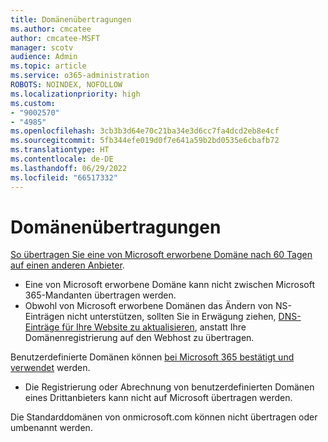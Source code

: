 ```yaml
---
title: Domänenübertragungen
ms.author: cmcatee
author: cmcatee-MSFT
manager: scotv
audience: Admin
ms.topic: article
ms.service: o365-administration
ROBOTS: NOINDEX, NOFOLLOW
ms.localizationpriority: high
ms.custom:
- "9002570"
- "4985"
ms.openlocfilehash: 3cb3b3d64e70c21ba34e3d6cc7fa4dcd2eb8e4cf
ms.sourcegitcommit: 5fb344efe019d0f7e641a59b2bd0535e6cbafb72
ms.translationtype: HT
ms.contentlocale: de-DE
ms.lasthandoff: 06/29/2022
ms.locfileid: "66517332"
---
```

# <a name="domain-transfers"></a>Domänenübertragungen

[So übertragen Sie eine von Microsoft erworbene Domäne nach 60 Tagen auf einen anderen Anbieter](https://docs.microsoft.com/microsoft-365/admin/get-help-with-domains/transfer-a-domain-from-microsoft-to-another-host).

- Eine von Microsoft erworbene Domäne kann nicht zwischen Microsoft 365-Mandanten übertragen werden.
- Obwohl von Microsoft erworbene Domänen das Ändern von NS-Einträgen nicht unterstützen, sollten Sie in Erwägung ziehen, [DNS-Einträge für Ihre Website zu aktualisieren](https://docs.microsoft.com/microsoft-365/admin/dns/update-dns-records-to-retain-current-hosting-provider), anstatt Ihre Domänenregistrierung auf den Webhost zu übertragen.

Benutzerdefinierte Domänen können [bei Microsoft 365 bestätigt und verwendet](https://docs.microsoft.com/microsoft-365/admin/setup/add-domain) werden.

- Die Registrierung oder Abrechnung von benutzerdefinierten Domänen eines Drittanbieters kann nicht auf Microsoft übertragen werden.

Die Standarddomänen von onmicrosoft.com können nicht übertragen oder umbenannt werden.
